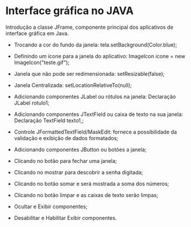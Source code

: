 # Interface gráfica no JAVA
Introdução a classe JFrame, componente principal dos aplicativos de interface gráfica em Java.

- Trocando a cor do fundo da janela: tela.setBackground(Color.blue);

- Definindo um ícone para a janela do aplicativo: ImageIcon icone = new ImageIcon("teste.gif");

- Janela que não pode ser redimensionada: setResizable(false);

- Janela Centralizada: setLocationRelativeTo(null);

- Adicionando componentes JLabel ou rótulos na janela: Declaração JLabel rotulo1;

- Adicionando componentes JTextField ou caixa de texto na sua janela: Declaração TextField texto1,;

- Controle JFormattedTextField/MaskEdit: fornece a possibilidade da validação e exibição de dados formatados;

- Adicionando componentes JButton ou botões a janela;

- Clicando no botão para fechar uma janela;

- Clicando no mostrar para descobrir a senha digitada;

- Clicando no botão somar e será mostrada a soma dos números;

- Clicando no botão limpar e as caixas de texto serão limpas;

- Ocultar e Exibir componentes;

- Desabilitar e Habilitar Exibir componentes.
